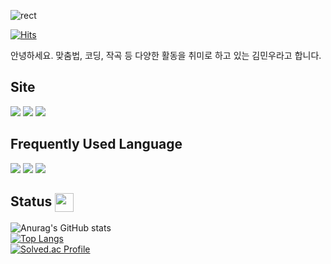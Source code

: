 ![rect](https://capsule-render.vercel.app/api?type=rect&color=gradient&text=%20%20Deterism%20%20&fontAlign=30&width=100%&fontSize=30&textBg=true&desc=All-Round+Entertainer&descAlign=60&descAlignY=50)

[![Hits](https://hits.seeyoufarm.com/api/count/incr/badge.svg?url=https%3A%2F%2Fgithub.com%Fchickenchi%2Fhit-counter&count_bg=%23000000&title_bg=%23757575&icon=&icon_color=%23E7E7E7&title=Visitor&edge_flat=false)](https://hits.seeyoufarm.com)

안녕하세요. 맞춤법, 코딩, 작곡 등 다양한 활동을 취미로 하고 있는 김민우라고 합니다.

<h2>Site</h2>
<a href="https://www.instagram.com/minu_taur" target="_blank"><img src="https://img.shields.io/badge/Instagram-090847?style=flat-square&logo=Instagram&logoColor=white"/></a>
<a href="https://www.youtube.com/channel/UCbiXYg8AdGuUR-PLbSAVSTQ" target="_blank"><img src="https://img.shields.io/badge/Youtube-FF0000?style=flat-square&logo=Youtube&logoColor=white"/></a>
<a href="[https://blog.naver.com/kmd70117" target="_blank"><img src="https://img.shields.io/badge/Naver-00FF00?style=flat-square&logo=Naver&logoColor=white"/></a>

<h2>Frequently Used Language</h2>
<div align = left>
<img src="https://img.shields.io/badge/C-A8FFCC.svg?style=for-the-badge&logo=C&logoColor=white">
<img src="https://img.shields.io/badge/Csharp-2391FF.svg?style=for-the-badge&logo=Csharp&logoColor=while">
<img src="https://img.shields.io/badge/Unity-FFFFFF.svg?style=for-the-badge&logo=Unity&logoColor=black">
</div>

<h2>Status <img src="https://res.cloudinary.com/anuraghazra/image/upload/v1594908242/logo_ccswme.svg" width="30px" height="30px" align="center" display="block" /></h2>

![Anurag's GitHub stats](https://github-readme-stats.vercel.app/api?username=chickenchi&show_icons=true&theme=radical)
<br />
[![Top Langs](https://github-readme-stats.vercel.app/api/top-langs/?username=chickenchi&layout=compact&theme=radical)](https://github.com/chickenchi/github-readme-stats)
<br />
[![Solved.ac Profile](http://mazassumnida.wtf/api/v2/generate_badge?boj=Deterism)](https://solved.ac/Deterism/)
